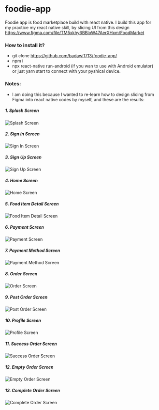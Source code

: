 # foodie-app
Foodie app is food marketplace build with react native. I build this app for my practice my react native skill, by slicing UI from this design https://www.figma.com/file/TM5xkhy6BBloW47AerXHxm/FoodMarket

### How to install it?
- git clone https://github.com/badawi1713/foodie-app/
- npm i
- npx react-native run-android (if you wan to use with Android emulator) or just yarn start to connect with your pyshical device.

### Notes:
- I am doing this because I wanted to re-learn how to design slicing from Figma into react native codes by myself, and these are the results:

##### 1. Splash Screen
![Splash Screen](https://pbs.twimg.com/media/EmTQohGVcAABCVu?format=png&name=small)

##### 2. Sign In Screen
![Sign In Screen](https://pbs.twimg.com/media/EmTQpCHU4AAjqOf?format=jpg&name=large)

##### 3. Sign Up Screen
![Sign Up Screen](https://pbs.twimg.com/media/EmTQpPBU8AAjEaM?format=jpg&name=large)

##### 4. Home Screen
![Home Screen](https://pbs.twimg.com/media/EmTQo0qVcAEUb__?format=jpg&name=large)

##### 5. Food Item Detail Screen
![Food Item Detail Screen](https://pbs.twimg.com/media/EmYkDaBVMAEJPJX?format=jpg&name=large)

##### 6. Payment Screen
![Payment Screen](https://pbs.twimg.com/media/EmiJr9UVoAA_qkn?format=jpg&name=small)

##### 7. Payment Method Screen
![Payment Method Screen](https://pbs.twimg.com/media/EmiJsJRU0AEucL0?format=jpg&name=large)

##### 8. Order Screen
![Order Screen](https://pbs.twimg.com/media/EmYkDoEU8AA7Hvi?format=jpg&name=large)

##### 9. Post Order Screen
![Post Order Screen](https://pbs.twimg.com/media/EmYkD2HU4AAPDAJ?format=jpg&name=large)

##### 10. Profile Screen
![Profile Screen](https://pbs.twimg.com/media/EmdJGFvVkAM-v8B?format=jpg&name=small)

##### 11. Success Order Screen
![Success Order Screen](https://pbs.twimg.com/media/EmdJGUVVkAEtjYH?format=jpg&name=large)

##### 12. Empty Order Screen
![Empty Order Screen](https://pbs.twimg.com/media/EmdJGjAU8AA0CWL?format=jpg&name=large)

##### 13. Complete Order Screen
![Complete Order Screen](https://pbs.twimg.com/media/EmdJGxAVgAYU2Xt?format=jpg&name=large)
